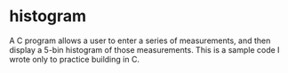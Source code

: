 # histogram
A C program allows a user to enter a series of measurements, and then display a 5-bin histogram of those measurements. This is a sample code I wrote only to practice building in C.

